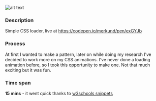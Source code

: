 ![alt text](https://github.com/ann-dev/codepen-projects/blob/master/c05-circles/thumbnail.png "Circles Challenge")

### Description
Simple CSS loader, live at https://codepen.io/merkund/pen/exGYJb

### Process
At first I wanted to make a pattern, later on while doing my research I've decided to work more on my CSS animations. I've never done a loading animation before, so I took this opportunity to make one. Not that much exciting but it was fun.

### Time span
**15 mins** - it went quick thanks to [w3schools snippets](https://www.w3schools.com/howto/howto_css_loader.asp)
